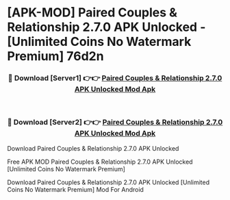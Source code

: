 # [APK-MOD] Paired  Couples & Relationship 2.7.0 APK Unlocked - [Unlimited Coins No Watermark Premium] 76d2n



<div align="center">
<h3>🔴 Download [Server1] 👉👉 <a href="https://momento.my/?title=Paired__Couples_&_Relationship_2.7.0_APK_Unlocked">Paired  Couples & Relationship 2.7.0 APK Unlocked Mod Apk</a></h3><br>

<h3>🔴 Download [Server2] 👉👉 <a href="https://momento.my/?title=Paired__Couples_&_Relationship_2.7.0_APK_Unlocked">Paired  Couples & Relationship 2.7.0 APK Unlocked Mod Apk</a></h3>
</div>



Download Paired  Couples & Relationship 2.7.0 APK Unlocked 

Free APK MOD Paired  Couples & Relationship 2.7.0 APK Unlocked [Unlimited Coins No Watermark Premium]

Download Paired  Couples & Relationship 2.7.0 APK Unlocked [Unlimited Coins No Watermark Premium] Mod For Android
